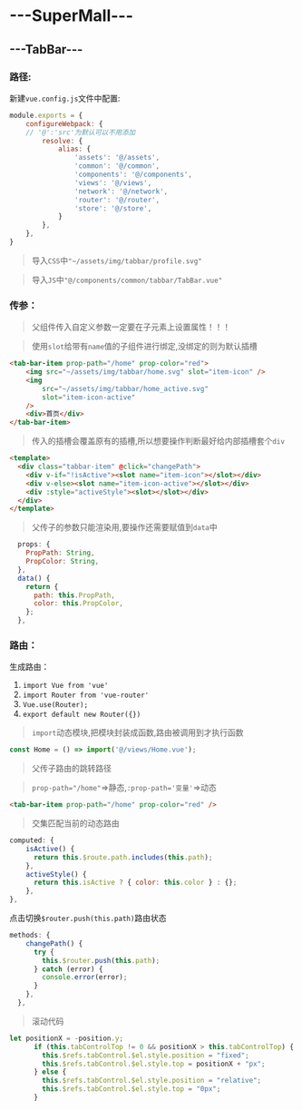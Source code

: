 # ---SuperMall---
## ---TabBar---
### 路径:
新建`vue.config.js`文件中配置:
```js
module.exports = {
    configureWebpack: {
    // '@':'src'为默认可以不用添加
        resolve: {
            alias: {
                'assets': '@/assets',
                'common': '@/common',
                'components': '@/components',
                'views': '@/views',
                'network': '@/network',
                'router': '@/router',
                'store': '@/store',
            }
        },
    },
}
```
> 导入`CSS`中`"~/assets/img/tabbar/profile.svg"`

> 导入`JS`中`"@/components/common/tabbar/TabBar.vue"`
### 传参：
> 父组件传入自定义参数一定要在子元素上设置属性！！！

> 使用`slot`给带有`name`值的子组件进行绑定,没绑定的则为默认插槽
```html
<tab-bar-item prop-path="/home" prop-color="red">
    <img src="~/assets/img/tabbar/home.svg" slot="item-icon" />
    <img
        src="~/assets/img/tabbar/home_active.svg"
        slot="item-icon-active"
    />
    <div>首页</div>
</tab-bar-item>
``` 
> 传入的插槽会覆盖原有的插槽,所以想要操作判断最好给内部插槽套个`div` 
```html
<template>
  <div class="tabbar-item" @click="changePath">
    <div v-if="!isActive"><slot name="item-icon"></slot></div>
    <div v-else><slot name="item-icon-active"></slot></div>
    <div :style="activeStyle"><slot></slot></div>
  </div>
</template>
```
> 父传子的参数只能渲染用,要操作还需要赋值到`data`中
```js
  props: {
    PropPath: String,
    PropColor: String,
  },
  data() {
    return {
      path: this.PropPath,
      color: this.PropColor,
    };
  },
```
### 路由：
生成路由：
1. `import Vue from 'vue'` 
2.  `import Router from 'vue-router'`
3.  `Vue.use(Router);`
4.  `export default new Router({})`
> `import`动态模块,把模块封装成函数,路由被调用到才执行函数 
```js
const Home = () => import('@/views/Home.vue');
```
> 父传子路由的跳转路径

> `prop-path="/home"`=>静态,`:prop-path='变量'`=>动态
```html
<tab-bar-item prop-path="/home" prop-color="red" />
```
> 交集匹配当前的动态路由
```js
computed: {
    isActive() {
      return this.$route.path.includes(this.path);
    },
    activeStyle() {
      return this.isActive ? { color: this.color } : {};
    },
},
```
点击切换`$router.push(this.path)`路由状态
```js
methods: {
    changePath() {
      try {
        this.$router.push(this.path);
      } catch (error) {
        console.error(error);
      }
    },
  },
```

> 滚动代码
```js
let positionX = -position.y;
      if (this.tabControlTop != 0 && positionX > this.tabControlTop) {
        this.$refs.tabControl.$el.style.position = "fixed";
        this.$refs.tabControl.$el.style.top = positionX + "px";
      } else {
        this.$refs.tabControl.$el.style.position = "relative";
        this.$refs.tabControl.$el.style.top = "0px";
      }
```


